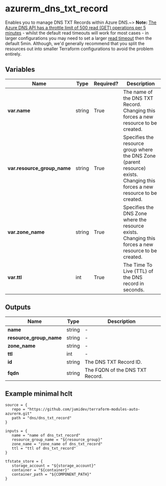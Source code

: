 # azurerm_dns_txt_record

Enables you to manage DNS TXT Records within Azure DNS.~> **Note:** [The Azure DNS API has a throttle limit of 500 read (GET) operations per 5 minutes](https://docs.microsoft.com/azure/azure-resource-manager/management/request-limits-and-throttling#network-throttling) - whilst the default read timeouts will work for most cases - in larger configurations you may need to set a larger [read timeout](https://www.terraform.io/language/resources/syntax#operation-timeouts) then the default 5min. Although, we'd generally recommend that you split the resources out into smaller Terraform configurations to avoid the problem entirely.

## Variables

| Name | Type | Required? |  Description |
| ---- | ---- | --------- |  ----------- |
| **var.name** | string | True | The name of the DNS TXT Record. Changing this forces a new resource to be created. | 
| **var.resource_group_name** | string | True | Specifies the resource group where the DNS Zone (parent resource) exists. Changing this forces a new resource to be created. | 
| **var.zone_name** | string | True | Specifies the DNS Zone where the resource exists. Changing this forces a new resource to be created. | 
| **var.ttl** | int | True | The Time To Live (TTL) of the DNS record in seconds. | 



## Outputs

| Name | Type | Description |
| ---- | ---- | --------- | 
| **name** | string  | - | 
| **resource_group_name** | string  | - | 
| **zone_name** | string  | - | 
| **ttl** | int  | - | 
| **id** | string  | The DNS TXT Record ID. | 
| **fqdn** | string  | The FQDN of the DNS TXT Record. | 

## Example minimal hclt

```hcl
source = {
   repo = "https://github.com/jumidev/terraform-modules-auto-azurerm.git" 
   path = "dns/dns_txt_record" 
}

inputs = {
   name = "name of dns_txt_record" 
   resource_group_name = "${resource_group}" 
   zone_name = "zone_name of dns_txt_record" 
   ttl = "ttl of dns_txt_record" 
}

tfstate_store = {
   storage_account = "${storage_account}" 
   container = "${container}" 
   container_path = "${COMPONENT_PATH}" 
}


```